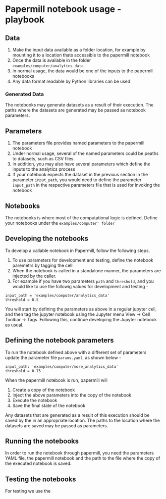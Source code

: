 # Papermill notebook usage - playbook

## Data 
1. Make the input data available as a folder location, for example by mounting it to a location thats accessible to the papermill notebook
2. Once the data is available in the folder `examples/computer/analytics_data` 
3. In normal usage, the data would be one of the inputs to the papermill notebooks 
4. Any data format readable by Python libraries can be used

### Generated Data 
The notebooks may generate datasets as a result of their execution. The paths where the datasets are generated may be passed as notebook parameters. 

## Parameters 
1. The parameters file provides named parameters to the papermill notebook
2. Under normal usage, several of the named parameters could be peaths to datasets, such as CSV files.  
3. In addition, you may also have several parameters which define the inputs to the analytics process 
4. If your notebook expects the dataset in the previous section in the parameter `input_path`, you would need to define the parameter `input_path` in the respective parameters file that is used for invoking the notebook


## Notebooks
The notebooks is where most of the computational logic is defined. Define your notebooks under the `examples/computer' folder`


## Developing the notebooks 
To develop a callable notebook in
Papermill, follow the following steps. 
1. To use parameters for development and testing, define the notebook paremetrs by tagging the cell 
2. When the notebook is called in a standalone manner, the parameters are injected by the caller. 
3. For example if you have two parameters `path` and `threshold`, and you would like to use the followig values for development and testing - 
```
input_path = 'examples/computer/analytics_data'
threshold = 0.5
```

You will start by defining the parameters as above in a regular jupyter cell, and then tag the jupyter notebook using the Jupyter menu View -> Cell Toolbar -> Tags.
Following this, continue developing the Jupyter notebook as usual.  

## Defining the notebook parameters
To run the notebook defined above with a different set of parameters update the parameter file `params.yaml`, as shown below - 
```
input_path: 'examples/computer/more_analytics_data'
threshold = 0.75
``` 
When the papermill notebook is run, papermill will 
1. Create a copy of the notebook
2. Inject the above parameters into the copy of the notebook
3. Execute the notebook
4. Save the final state of the notebook

Any datasets that are generated as a result of this execution should be saved by the in an appropriate location. The paths to the location where the datasets are saved may be passed as parameters. 


## Running the notebooks
In order to run the notebook through papermill, you need the parameters YAML file, the papermill notebook and the path to the file where the copy of the executed notebook is saved. 

## Testing the notebooks
For testing we use the  





